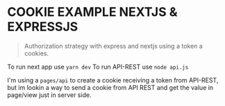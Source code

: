 # COOKIE EXAMPLE NEXTJS & EXPRESSJS

> Authorization strategy with express and nextjs using a token a cookies.

To run next app use `yarn dev`
To run API-REST use `node api.js`

I'm using a `pages/api` to create a cookie receiving a token from API-REST, but im lookin a way to send a cookie from API REST and get the value in page/view just in server side.
